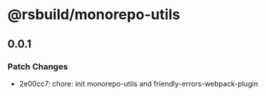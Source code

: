 # @rsbuild/monorepo-utils

## 0.0.1

### Patch Changes

- 2e00cc7: chore: init monorepo-utils and friendly-errors-webpack-plugin
